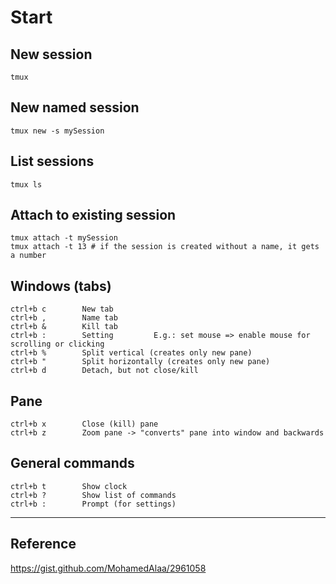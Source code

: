 
# Start

## New session

    tmux

## New named session

    tmux new -s mySession

## List sessions

    tmux ls

## Attach to existing session

    tmux attach -t mySession
    tmux attach -t 13 # if the session is created without a name, it gets a number

## Windows (tabs)

    ctrl+b c        New tab
    ctrl+b ,        Name tab
    ctrl+b &        Kill tab
    ctrl+b :        Setting         E.g.: set mouse => enable mouse for scrolling or clicking
    ctrl+b %        Split vertical (creates only new pane)
    ctrl+b "        Split horizontally (creates only new pane)
    ctrl+b d        Detach, but not close/kill

## Pane

    ctrl+b x        Close (kill) pane
    ctrl+b z        Zoom pane -> "converts" pane into window and backwards

## General commands

    ctrl+b t        Show clock
    ctrl+b ?        Show list of commands
    ctrl+b :        Prompt (for settings)

---

## Reference

https://gist.github.com/MohamedAlaa/2961058
